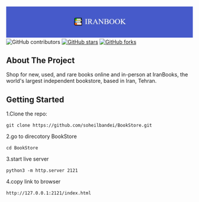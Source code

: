 ![alt text](./images/photo_2022-08-21_14-24-02.jpg)
<img alt="GitHub contributors" src="https://img.shields.io/github/contributors/soheilbandei/BookStore">
<a href="https://github.com/soheilbandei/BookStore/stargazers"><img alt="GitHub stars" src="https://img.shields.io/github/stars/soheilbandei/BookStore"></a>
<a href="https://github.com/soheilbandei/BookStore/network"><img alt="GitHub forks" src="https://img.shields.io/github/forks/soheilbandei/BookStore?color=%23ffcc00"></a>

## About The Project

Shop for new, used, and rare books online and in-person at IranBooks, the world's largest independent bookstore, based in Iran, Tehran.

## Getting Started
1.Clone the repo: 
```
git clone https://github.com/soheilbandei/BookStore.git
```
2.go to direcotory BookStore
```
cd BookStore
```
3.start live server
```
python3 -m http.server 2121
```
4.copy link to browser
```
http://127.0.0.1:2121/index.html
```
